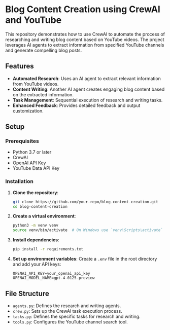 # Blog Content Creation using CrewAI and YouTube

This repository demonstrates how to use CrewAI to automate the process of researching and writing blog content based on YouTube videos. The project leverages AI agents to extract information from specified YouTube channels and generate compelling blog posts.

## Features

- **Automated Research**: Uses an AI agent to extract relevant information from YouTube videos.
- **Content Writing**: Another AI agent creates engaging blog content based on the extracted information.
- **Task Management**: Sequential execution of research and writing tasks.
- **Enhanced Feedback**: Provides detailed feedback and output customization.

## Setup

### Prerequisites

- Python 3.7 or later
- CrewAI
- OpenAI API Key
- YouTube Data API Key

### Installation

1. **Clone the repository**:
    ```bash
    git clone https://github.com/your-repo/blog-content-creation.git
    cd blog-content-creation
    ```

2. **Create a virtual environment**:
    ```bash
    python3 -m venv venv
    source venv/bin/activate  # On Windows use `venv\Scripts\activate`
    ```

3. **Install dependencies**:
    ```bash
    pip install -r requirements.txt
    ```

4. **Set up environment variables**:
    Create a `.env` file in the root directory and add your API keys:
    ```env
    OPENAI_API_KEY=your_openai_api_key
    OPENAI_MODEL_NAME=gpt-4-0125-preview
    ```

## File Structure

- `agents.py`: Defines the research and writing agents.
- `crew.py`: Sets up the CrewAI task execution process.
- `tasks.py`: Defines the specific tasks for research and writing.
- `tools.py`: Configures the YouTube channel search tool.

